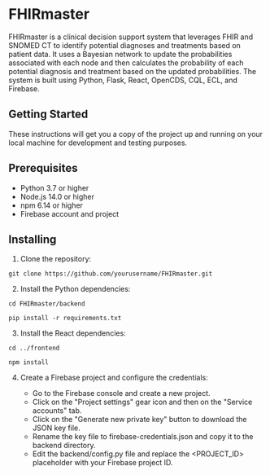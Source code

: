 # FHIRmaster
FHIRmaster is a clinical decision support system that leverages FHIR and SNOMED CT to identify potential diagnoses and treatments based on patient data. It uses a Bayesian network to update the probabilities associated with each node and then calculates the probability of each potential diagnosis and treatment based on the updated probabilities. The system is built using Python, Flask, React, OpenCDS, CQL, ECL, and Firebase.

## Getting Started
These instructions will get you a copy of the project up and running on your local machine for development and testing purposes.

## Prerequisites
- Python 3.7 or higher
- Node.js 14.0 or higher
- npm 6.14 or higher
- Firebase account and project

## Installing

1. Clone the repository:

```
git clone https://github.com/yourusername/FHIRmaster.git
```

2. Install the Python dependencies:

```
cd FHIRmaster/backend

pip install -r requirements.txt
```

3. Install the React dependencies:

```
cd ../frontend

npm install
```

4. Create a Firebase project and configure the credentials:

    - Go to the Firebase console and create a new project.
    - Click on the "Project settings" gear icon and then on the "Service accounts" tab.
    - Click on the "Generate new private key" button to download the JSON key file.
    - Rename the key file to firebase-credentials.json and copy it to the backend directory.
    - Edit the backend/config.py file and replace the <PROJECT_ID> placeholder with your Firebase project ID.
